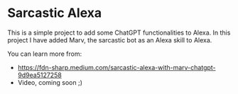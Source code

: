 # Sarcastic Alexa
This is a simple project to add some ChatGPT functionalities to Alexa. In this project I have added Marv, the sarcastic bot as an Alexa skill to Alexa.

You can learn more from:

* https://fdn-sharp.medium.com/sarcastic-alexa-with-marv-chatgpt-9d9ea5127258
* Video, coming soon ;)